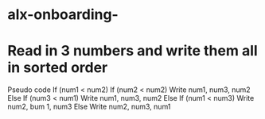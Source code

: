 # alx-onboarding-
# Read in 3 numbers and write them all in sorted order
Pseudo code
If (num1 < num2)
   If (num2 < num2)
      Write num1, num3, num2
   Else
       If (num3 < num1)
           Write num1, num3, num2
Else 
    If (num1 < num3)
       Write num2, bum 1, num3
    Else
       Write num2, num3, num1
